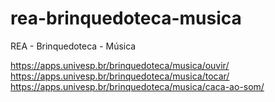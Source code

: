 # rea-brinquedoteca-musica
REA - Brinquedoteca - Música

https://apps.univesp.br/brinquedoteca/musica/ouvir/ <br>
https://apps.univesp.br/brinquedoteca/musica/tocar/ <br>
https://apps.univesp.br/brinquedoteca/musica/caca-ao-som/

